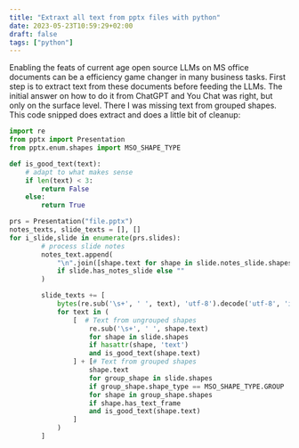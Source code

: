 ```yaml
---
title: "Extraxt all text from pptx files with python"
date: 2023-05-23T10:59:29+02:00
draft: false
tags: ["python"]
---
```



Enabling the feats of current age open source LLMs on MS office documents can be a efficiency game changer in many business tasks. First step is to extract text from these documents before feeding the LLMs. The initial answer on how to do it from ChatGPT and You Chat was right, but only on the surface level. There I was missing text from grouped shapes. This code snipped does extract and does a little bit of cleanup:


```python
import re
from pptx import Presentation
from pptx.enum.shapes import MSO_SHAPE_TYPE

def is_good_text(text):
    # adapt to what makes sense
    if len(text) < 3:
        return False
    else:
        return True

prs = Presentation("file.pptx")
notes_texts, slide_texts = [], []
for i_slide,slide in enumerate(prs.slides):
        # process slide notes
        notes_text.append(
            "\n".join([shape.text for shape in slide.notes_slide.shapes if is_good_text(shape.text)])
            if slide.has_notes_slide else ""
        )

        slide_texts += [
            bytes(re.sub('\s+', ' ', text), 'utf-8').decode('utf-8', 'ignore')  # text cleanup
            for text in (
                [  # Text from ungrouped shapes
                    re.sub('\s+', ' ', shape.text)
                    for shape in slide.shapes 
                    if hasattr(shape, 'text') 
                    and is_good_text(shape.text)
                ] + [# Text from grouped shapes
                    shape.text
                    for group_shape in slide.shapes 
                    if group_shape.shape_type == MSO_SHAPE_TYPE.GROUP
                    for shape in group_shape.shapes
                    if shape.has_text_frame
                    and is_good_text(shape.text)
                ]    
            )
        ]
```
